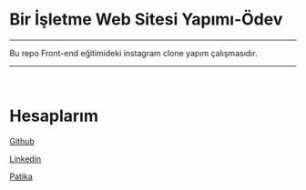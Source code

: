 <h1>Bir İşletme Web Sitesi Yapımı-Ödev</h1>

---

 <p>Bu repo Front-end eğitimideki instagram clone yapım çalışmasıdır. 
    
</p>

---
<br>


<h1>Hesaplarım</h1>

[Github](https://github.com/seyidozarslann)

[Linkedin](https://www.linkedin.com/in/seyid-%C3%B6zarslan-77aa83220/)

[Patika](https://app.patika.dev/seyid)


